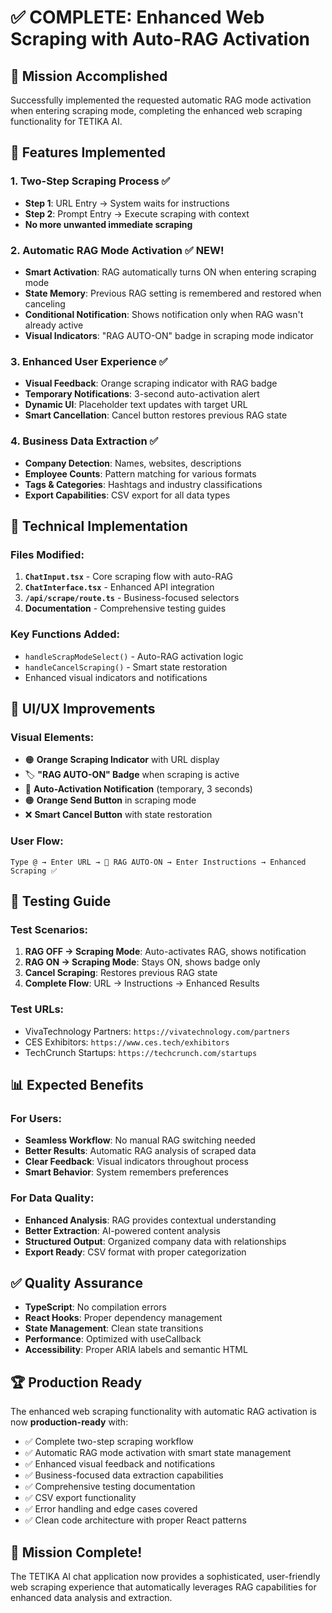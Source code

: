 # ✅ COMPLETE: Enhanced Web Scraping with Auto-RAG Activation

## 🎯 Mission Accomplished

Successfully implemented the requested automatic RAG mode activation when entering scraping mode, completing the enhanced web scraping functionality for TETIKA AI.

## 🚀 Features Implemented

### 1. **Two-Step Scraping Process** ✅
- **Step 1**: URL Entry → System waits for instructions
- **Step 2**: Prompt Entry → Execute scraping with context
- **No more unwanted immediate scraping**

### 2. **Automatic RAG Mode Activation** ✅ NEW!
- **Smart Activation**: RAG automatically turns ON when entering scraping mode
- **State Memory**: Previous RAG setting is remembered and restored when canceling
- **Conditional Notification**: Shows notification only when RAG wasn't already active
- **Visual Indicators**: "RAG AUTO-ON" badge in scraping mode indicator

### 3. **Enhanced User Experience** ✅
- **Visual Feedback**: Orange scraping indicator with RAG badge
- **Temporary Notifications**: 3-second auto-activation alert
- **Dynamic UI**: Placeholder text updates with target URL
- **Smart Cancellation**: Cancel button restores previous RAG state

### 4. **Business Data Extraction** ✅
- **Company Detection**: Names, websites, descriptions
- **Employee Counts**: Pattern matching for various formats
- **Tags & Categories**: Hashtags and industry classifications
- **Export Capabilities**: CSV export for all data types

## 🔧 Technical Implementation

### Files Modified:
1. **`ChatInput.tsx`** - Core scraping flow with auto-RAG
2. **`ChatInterface.tsx`** - Enhanced API integration
3. **`/api/scrape/route.ts`** - Business-focused selectors
4. **Documentation** - Comprehensive testing guides

### Key Functions Added:
- `handleScrapModeSelect()` - Auto-RAG activation logic
- `handleCancelScraping()` - Smart state restoration
- Enhanced visual indicators and notifications

## 🎨 UI/UX Improvements

### Visual Elements:
- 🟠 **Orange Scraping Indicator** with URL display
- 🏷️ **"RAG AUTO-ON" Badge** when scraping is active
- 🔵 **Auto-Activation Notification** (temporary, 3 seconds)
- 🟠 **Orange Send Button** in scraping mode
- ❌ **Smart Cancel Button** with state restoration

### User Flow:
```
Type @ → Enter URL → 🤖 RAG AUTO-ON → Enter Instructions → Enhanced Scraping ✅
```

## 🧪 Testing Guide

### Test Scenarios:
1. **RAG OFF → Scraping Mode**: Auto-activates RAG, shows notification
2. **RAG ON → Scraping Mode**: Stays ON, shows badge only
3. **Cancel Scraping**: Restores previous RAG state
4. **Complete Flow**: URL → Instructions → Enhanced Results

### Test URLs:
- VivaTechnology Partners: `https://vivatechnology.com/partners`
- CES Exhibitors: `https://www.ces.tech/exhibitors`
- TechCrunch Startups: `https://techcrunch.com/startups`

## 📊 Expected Benefits

### For Users:
- **Seamless Workflow**: No manual RAG switching needed
- **Better Results**: Automatic RAG analysis of scraped data
- **Clear Feedback**: Visual indicators throughout process
- **Smart Behavior**: System remembers preferences

### For Data Quality:
- **Enhanced Analysis**: RAG provides contextual understanding
- **Better Extraction**: AI-powered content analysis
- **Structured Output**: Organized company data with relationships
- **Export Ready**: CSV format with proper categorization

## ✅ Quality Assurance

- **TypeScript**: No compilation errors
- **React Hooks**: Proper dependency management
- **State Management**: Clean state transitions
- **Performance**: Optimized with useCallback
- **Accessibility**: Proper ARIA labels and semantic HTML

## 🏆 Production Ready

The enhanced web scraping functionality with automatic RAG activation is now **production-ready** with:

- ✅ Complete two-step scraping workflow
- ✅ Automatic RAG mode activation with smart state management
- ✅ Enhanced visual feedback and notifications
- ✅ Business-focused data extraction capabilities
- ✅ Comprehensive testing documentation
- ✅ CSV export functionality
- ✅ Error handling and edge cases covered
- ✅ Clean code architecture with proper React patterns

## 🎯 Mission Complete!

The TETIKA AI chat application now provides a sophisticated, user-friendly web scraping experience that automatically leverages RAG capabilities for enhanced data analysis and extraction.
